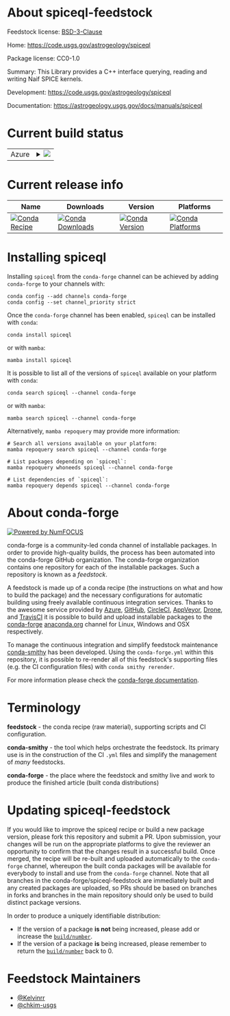 About spiceql-feedstock
=======================

Feedstock license: [BSD-3-Clause](https://github.com/conda-forge/spiceql-feedstock/blob/main/LICENSE.txt)

Home: https://code.usgs.gov/astrogeology/spiceql

Package license: CC0-1.0

Summary: This Library provides a C++ interface querying, reading and writing Naif SPICE kernels.

Development: https://code.usgs.gov/astrogeology/spiceql

Documentation: https://astrogeology.usgs.gov/docs/manuals/spiceql

Current build status
====================


<table>
    
  <tr>
    <td>Azure</td>
    <td>
      <details>
        <summary>
          <a href="https://dev.azure.com/conda-forge/feedstock-builds/_build/latest?definitionId=21287&branchName=main">
            <img src="https://dev.azure.com/conda-forge/feedstock-builds/_apis/build/status/spiceql-feedstock?branchName=main">
          </a>
        </summary>
        <table>
          <thead><tr><th>Variant</th><th>Status</th></tr></thead>
          <tbody><tr>
              <td>linux_64</td>
              <td>
                <a href="https://dev.azure.com/conda-forge/feedstock-builds/_build/latest?definitionId=21287&branchName=main">
                  <img src="https://dev.azure.com/conda-forge/feedstock-builds/_apis/build/status/spiceql-feedstock?branchName=main&jobName=linux&configuration=linux%20linux_64_" alt="variant">
                </a>
              </td>
            </tr><tr>
              <td>linux_aarch64</td>
              <td>
                <a href="https://dev.azure.com/conda-forge/feedstock-builds/_build/latest?definitionId=21287&branchName=main">
                  <img src="https://dev.azure.com/conda-forge/feedstock-builds/_apis/build/status/spiceql-feedstock?branchName=main&jobName=linux&configuration=linux%20linux_aarch64_" alt="variant">
                </a>
              </td>
            </tr><tr>
              <td>osx_64</td>
              <td>
                <a href="https://dev.azure.com/conda-forge/feedstock-builds/_build/latest?definitionId=21287&branchName=main">
                  <img src="https://dev.azure.com/conda-forge/feedstock-builds/_apis/build/status/spiceql-feedstock?branchName=main&jobName=osx&configuration=osx%20osx_64_" alt="variant">
                </a>
              </td>
            </tr><tr>
              <td>osx_arm64</td>
              <td>
                <a href="https://dev.azure.com/conda-forge/feedstock-builds/_build/latest?definitionId=21287&branchName=main">
                  <img src="https://dev.azure.com/conda-forge/feedstock-builds/_apis/build/status/spiceql-feedstock?branchName=main&jobName=osx&configuration=osx%20osx_arm64_" alt="variant">
                </a>
              </td>
            </tr>
          </tbody>
        </table>
      </details>
    </td>
  </tr>
</table>

Current release info
====================

| Name | Downloads | Version | Platforms |
| --- | --- | --- | --- |
| [![Conda Recipe](https://img.shields.io/badge/recipe-spiceql-green.svg)](https://anaconda.org/conda-forge/spiceql) | [![Conda Downloads](https://img.shields.io/conda/dn/conda-forge/spiceql.svg)](https://anaconda.org/conda-forge/spiceql) | [![Conda Version](https://img.shields.io/conda/vn/conda-forge/spiceql.svg)](https://anaconda.org/conda-forge/spiceql) | [![Conda Platforms](https://img.shields.io/conda/pn/conda-forge/spiceql.svg)](https://anaconda.org/conda-forge/spiceql) |

Installing spiceql
==================

Installing `spiceql` from the `conda-forge` channel can be achieved by adding `conda-forge` to your channels with:

```
conda config --add channels conda-forge
conda config --set channel_priority strict
```

Once the `conda-forge` channel has been enabled, `spiceql` can be installed with `conda`:

```
conda install spiceql
```

or with `mamba`:

```
mamba install spiceql
```

It is possible to list all of the versions of `spiceql` available on your platform with `conda`:

```
conda search spiceql --channel conda-forge
```

or with `mamba`:

```
mamba search spiceql --channel conda-forge
```

Alternatively, `mamba repoquery` may provide more information:

```
# Search all versions available on your platform:
mamba repoquery search spiceql --channel conda-forge

# List packages depending on `spiceql`:
mamba repoquery whoneeds spiceql --channel conda-forge

# List dependencies of `spiceql`:
mamba repoquery depends spiceql --channel conda-forge
```


About conda-forge
=================

[![Powered by
NumFOCUS](https://img.shields.io/badge/powered%20by-NumFOCUS-orange.svg?style=flat&colorA=E1523D&colorB=007D8A)](https://numfocus.org)

conda-forge is a community-led conda channel of installable packages.
In order to provide high-quality builds, the process has been automated into the
conda-forge GitHub organization. The conda-forge organization contains one repository
for each of the installable packages. Such a repository is known as a *feedstock*.

A feedstock is made up of a conda recipe (the instructions on what and how to build
the package) and the necessary configurations for automatic building using freely
available continuous integration services. Thanks to the awesome service provided by
[Azure](https://azure.microsoft.com/en-us/services/devops/), [GitHub](https://github.com/),
[CircleCI](https://circleci.com/), [AppVeyor](https://www.appveyor.com/),
[Drone](https://cloud.drone.io/welcome), and [TravisCI](https://travis-ci.com/)
it is possible to build and upload installable packages to the
[conda-forge](https://anaconda.org/conda-forge) [anaconda.org](https://anaconda.org/)
channel for Linux, Windows and OSX respectively.

To manage the continuous integration and simplify feedstock maintenance
[conda-smithy](https://github.com/conda-forge/conda-smithy) has been developed.
Using the ``conda-forge.yml`` within this repository, it is possible to re-render all of
this feedstock's supporting files (e.g. the CI configuration files) with ``conda smithy rerender``.

For more information please check the [conda-forge documentation](https://conda-forge.org/docs/).

Terminology
===========

**feedstock** - the conda recipe (raw material), supporting scripts and CI configuration.

**conda-smithy** - the tool which helps orchestrate the feedstock.
                   Its primary use is in the construction of the CI ``.yml`` files
                   and simplify the management of *many* feedstocks.

**conda-forge** - the place where the feedstock and smithy live and work to
                  produce the finished article (built conda distributions)


Updating spiceql-feedstock
==========================

If you would like to improve the spiceql recipe or build a new
package version, please fork this repository and submit a PR. Upon submission,
your changes will be run on the appropriate platforms to give the reviewer an
opportunity to confirm that the changes result in a successful build. Once
merged, the recipe will be re-built and uploaded automatically to the
`conda-forge` channel, whereupon the built conda packages will be available for
everybody to install and use from the `conda-forge` channel.
Note that all branches in the conda-forge/spiceql-feedstock are
immediately built and any created packages are uploaded, so PRs should be based
on branches in forks and branches in the main repository should only be used to
build distinct package versions.

In order to produce a uniquely identifiable distribution:
 * If the version of a package **is not** being increased, please add or increase
   the [``build/number``](https://docs.conda.io/projects/conda-build/en/latest/resources/define-metadata.html#build-number-and-string).
 * If the version of a package **is** being increased, please remember to return
   the [``build/number``](https://docs.conda.io/projects/conda-build/en/latest/resources/define-metadata.html#build-number-and-string)
   back to 0.

Feedstock Maintainers
=====================

* [@Kelvinrr](https://github.com/Kelvinrr/)
* [@chkim-usgs](https://github.com/chkim-usgs/)


